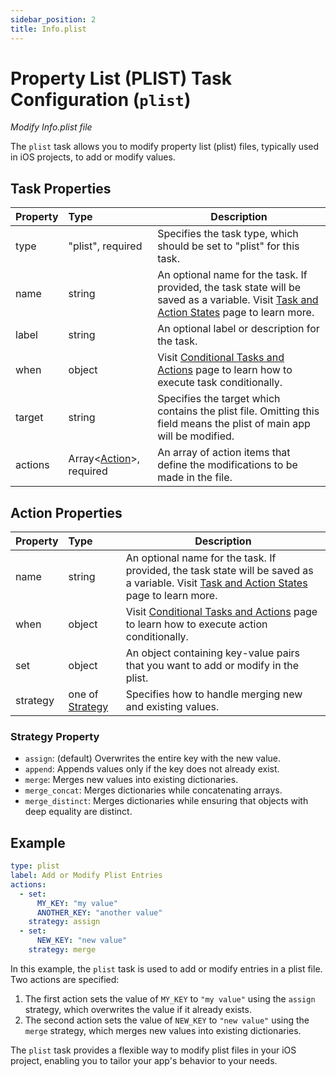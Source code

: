 ```yaml
---
sidebar_position: 2
title: Info.plist
---
```

# Property List (PLIST) Task Configuration (`plist`)
_Modify Info.plist file_

The `plist` task allows you to modify property list (plist) files, typically used in iOS projects, to add or modify values.

## Task Properties

| Property | Type                                            | Description                                                                                                                                                  |
|:---------|:------------------------------------------------|--------------------------------------------------------------------------------------------------------------------------------------------------------------|
| type     | "plist", required                               | Specifies the task type, which should be set to "plist" for this task.                                                                                       |
| name     | string                                          | An optional name for the task. If provided, the task state will be saved as a variable. Visit [Task and Action States](../guides/states) page to learn more. |
| label    | string                                          | An optional label or description for the task.                                                                                                               |
| when     | object                                          | Visit [Conditional Tasks and Actions](../guides/when) page to learn how to execute task conditionally.                                                       |
| target   | string                                          | Specifies the target which contains the plist file. Omitting this field means the plist of main app will be modified.                                        |
| actions  | Array\<[Action](#action-properties)\>, required | An array of action items that define the modifications to be made in the file.                                                                               |

## Action Properties

| Property  | Type                                  | Description                                                                                                                                                  |
|:----------|:--------------------------------------|--------------------------------------------------------------------------------------------------------------------------------------------------------------|
| name      | string                                | An optional name for the task. If provided, the task state will be saved as a variable. Visit [Task and Action States](../guides/states) page to learn more. |
| when      | object                                | Visit [Conditional Tasks and Actions](../guides/when)  page to learn how to execute action conditionally.                                                    |
| set       | object                                | An object containing key-value pairs that you want to add or modify in the plist.                                                                            |
| strategy  | one of [Strategy](#strategy-property) | Specifies how to handle merging new and existing values.                                                                                                     |

### Strategy Property

-   `assign`: (default) Overwrites the entire key with the new value.
-   `append`: Appends values only if the key does not already exist.
-   `merge`: Merges new values into existing dictionaries.
-   `merge_concat`: Merges dictionaries while concatenating arrays.
-   `merge_distinct`: Merges dictionaries while ensuring that objects with deep equality are distinct.

## Example

```yaml
type: plist
label: Add or Modify Plist Entries
actions:
  - set:
      MY_KEY: "my value"
      ANOTHER_KEY: "another value"
    strategy: assign
  - set:
      NEW_KEY: "new value"
    strategy: merge
```

In this example, the `plist` task is used to add or modify entries in a plist file. Two actions are specified:

1.  The first action sets the value of `MY_KEY` to `"my value"` using the `assign` strategy, which overwrites the value if it already exists.
2.  The second action sets the value of `NEW_KEY` to `"new value"` using the `merge` strategy, which merges new values into existing dictionaries.

The `plist` task provides a flexible way to modify plist files in your iOS project, enabling you to tailor your app's behavior to your needs.
